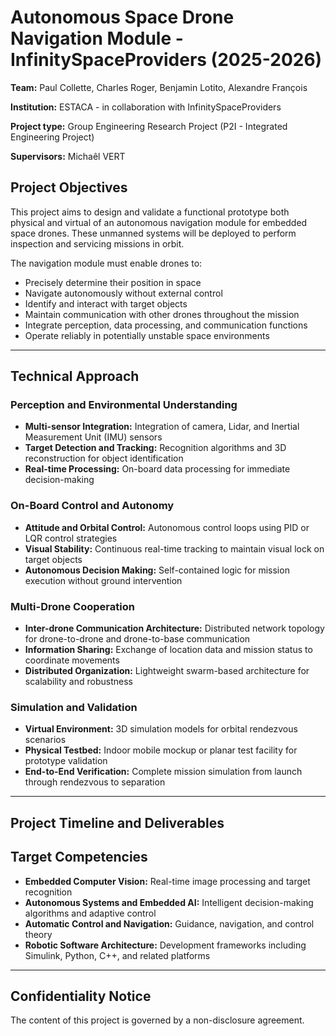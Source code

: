 # Autonomous Space Drone Navigation Module - InfinitySpaceProviders (2025-2026)

**Team:** Paul Collette, Charles Roger, Benjamin Lotito, Alexandre François

**Institution:** ESTACA - in collaboration with  InfinitySpaceProviders

**Project type:** Group Engineering Research Project (P2I - Integrated Engineering Project)

**Supervisors:** Michaêl VERT

## Project Objectives

This project aims to design and validate a functional prototype both physical and virtual of an autonomous navigation module for embedded space drones. These unmanned systems will be deployed to perform inspection and servicing missions in orbit.

The navigation module must enable drones to:

- Precisely determine their position in space
- Navigate autonomously without external control
- Identify and interact with target objects
- Maintain communication with other drones throughout the mission
- Integrate perception, data processing, and communication functions
- Operate reliably in potentially unstable space environments

---

## Technical Approach

### Perception and Environmental Understanding

- **Multi-sensor Integration:** Integration of camera, Lidar, and Inertial Measurement Unit (IMU) sensors
- **Target Detection and Tracking:** Recognition algorithms and 3D reconstruction for object identification
- **Real-time Processing:** On-board data processing for immediate decision-making

### On-Board Control and Autonomy

- **Attitude and Orbital Control:** Autonomous control loops using PID or LQR control strategies
- **Visual Stability:** Continuous real-time tracking to maintain visual lock on target objects
- **Autonomous Decision Making:** Self-contained logic for mission execution without ground intervention

### Multi-Drone Cooperation

- **Inter-drone Communication Architecture:** Distributed network topology for drone-to-drone and drone-to-base communication
- **Information Sharing:** Exchange of location data and mission status to coordinate movements
- **Distributed Organization:** Lightweight swarm-based architecture for scalability and robustness

### Simulation and Validation

- **Virtual Environment:** 3D simulation models for orbital rendezvous scenarios
- **Physical Testbed:** Indoor mobile mockup or planar test facility for prototype validation
- **End-to-End Verification:** Complete mission simulation from launch through rendezvous to separation

---

## Project Timeline and Deliverables

## Target Competencies

- **Embedded Computer Vision:** Real-time image processing and target recognition
- **Autonomous Systems and Embedded AI:** Intelligent decision-making algorithms and adaptive control
- **Automatic Control and Navigation:** Guidance, navigation, and control theory
- **Robotic Software Architecture:** Development frameworks including Simulink, Python, C++, and related platforms

---

## Confidentiality Notice

The content of this project is governed by a non-disclosure agreement.